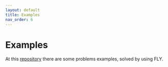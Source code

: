 ```yaml
---
layout: default
title: Examples
nav_order: 6
---
```


# Examples

At this [repository](https://github.com/fly-language/fly-language_examples) there are some problems examples, solved by using FLY.
